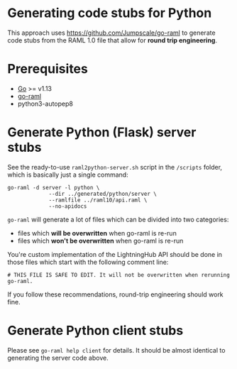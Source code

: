 # Generating code stubs for Python
This approach uses https://github.com/Jumpscale/go-raml to generate code stubs
from the RAML 1.0 file that allow for **round trip engineering**.

# Prerequisites
- [Go](https://golang.org/doc/install) >= v1.13
- [go-raml](https://github.com/Jumpscale/go-raml)
- python3-autopep8

# Generate Python (Flask) server stubs
See the ready-to-use `raml2python-server.sh` script in the `/scripts` folder, which is basically just a single command:
```
go-raml -d server -l python \
             --dir ../generated/python/server \
             --ramlfile ../raml10/api.raml \
             --no-apidocs
```

`go-raml` will generate a lot of files which can be divided into two categories:
- files which **will be overwritten** when go-raml is re-run
- files which **won't be overwritten** when go-raml is re-run

You're custom implementation of the LightningHub API should be done in those
files which start with the following comment line:
```
# THIS FILE IS SAFE TO EDIT. It will not be overwritten when rerunning go-raml.
```

If you follow these recommendations, round-trip engineering should work fine.

# Generate Python client stubs
Please see `go-raml help client` for details. It should be almost identical to generating the server code above.
